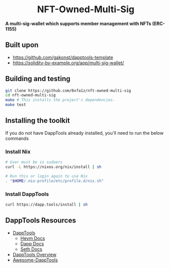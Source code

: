 # <h1 align="center"> NFT-Owned-Multi-Sig </h1>

**A multi-sig-wallet which supports member management with NFTs (ERC-1155)**

## Built upon

* https://github.com/gakonst/dapptools-template
* https://solidity-by-example.org/app/multi-sig-wallet/

## Building and testing

```sh
git clone https://github.com/0xfa1z/nft-owned-multi-sig
cd nft-owned-multi-sig
make # This installs the project's dependencies.
make test
```

## Installing the toolkit

If you do not have DappTools already installed, you'll need to run the below
commands

### Install Nix

```sh
# User must be in sudoers
curl -L https://nixos.org/nix/install | sh

# Run this or login again to use Nix
. "$HOME/.nix-profile/etc/profile.d/nix.sh"
```

### Install DappTools

```sh
curl https://dapp.tools/install | sh
```

## DappTools Resources

* [DappTools](https://dapp.tools)
    * [Hevm Docs](https://github.com/dapphub/dapptools/blob/master/src/hevm/README.md)
    * [Dapp Docs](https://github.com/dapphub/dapptools/tree/master/src/dapp/README.md)
    * [Seth Docs](https://github.com/dapphub/dapptools/tree/master/src/seth/README.md)
* [DappTools Overview](https://www.youtube.com/watch?v=lPinWgaNceM)
* [Awesome-DappTools](https://github.com/rajivpo/awesome-dapptools)
